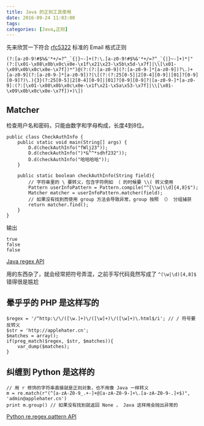 ```yaml
---
title: Java 的正则工具使用
date: 2016-09-24 11:03:00
tags: 
categories: [Java,正则]
---
```


先来欣赏一下符合 [rfc5322](http://www.ietf.org/rfc/rfc5322.txt) 标准的 Email 格式正则
```
(?:[a-z0-9!#$%&'*+/=?^_`{|}~-]+(?:\.[a-z0-9!#$%&'*+/=?^_`{|}~-]+)*|"(?:[\x01-\x08\x0b\x0c\x0e-\x1f\x21\x23-\x5b\x5d-\x7f]|\\[\x01-\x09\x0b\x0c\x0e-\x7f])*")@(?:(?:[a-z0-9](?:[a-z0-9-]*[a-z0-9])?\.)+[a-z0-9](?:[a-z0-9-]*[a-z0-9])?|\[(?:(?:25[0-5]|2[0-4][0-9]|[01]?[0-9][0-9]?)\.){3}(?:25[0-5]|2[0-4][0-9]|[01]?[0-9][0-9]?|[a-z0-9-]*[a-z0-9]:(?:[\x01-\x08\x0b\x0c\x0e-\x1f\x21-\x5a\x53-\x7f]|\\[\x01-\x09\x0b\x0c\x0e-\x7f])+)\])
```
## Matcher
检查用户名和密码，只能由数字和字母构成，长度4到8位。
```
public class CheckAuthInfo {
    public static void main(String[] args) {
        D.d(checkAuthInfo("fWlj23"));
        D.d(checkAuthInfo(")*&^^*sdhf232"));
        D.d(checkAuthInfo("哈哈哈哈"));
    }

    public static boolean checkAuthInfo(String field){
        // 字符串里的 \ 要转义，包含字符例如 （ 的时候要 \\( 转义使用
        Pattern userInfoPattern = Pattern.compile("^[\\w|\\d]{4,8}$"); 
        Matcher matcher = userInfoPattern.matcher(field);
        // 如果没有找到而使用 group 方法会导致异常，group 按照 （） 分组捕获
        return matcher.find(); 
    }
}

```

输出
```
true
false
false
```

[Java regex API](http://grepcode.com/file/repository.grepcode.com/java/root/jdk/openjdk/8u40-b25/java/util/regex/Pattern.java?av=f)

用的东西杂了，就会经常把符号弄混，之前手写代码竟然写成了 `^(\w|\d)[4,8]$` 错得很是尴尬

## 晕乎乎的 PHP 是这样写的
```
$regex = '/^http:\/\/([\w.]+)\/([\w]+)\/([\w]+)\.html$/i'; // / 符号要反转义
$str = 'http://applehater.cn';
$matches = array();
if(preg_match($regex, $str, $matches)){
    var_dump($matches);
}
```

## 纠缠到 Python 是这样的
```
// 用 r 修饰的字符串直接就是正则对象，也不用像 Java 一样转义
m = re.match(r"(^[a-zA-Z0-9_.+-]+@[a-zA-Z0-9-]+\.[a-zA-Z0-9-.]+$)", 'admin@applehater.cn')
print m.group() // 如果没有找到就返回 None ， Java 这样用会抛出异常的
```
[Python re.regex.pattern API](https://docs.python.org/3/library/re.html?highlight=regex#re.regex.pattern)
